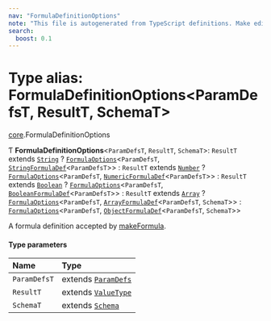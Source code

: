 ```yaml
---
nav: "FormulaDefinitionOptions"
note: "This file is autogenerated from TypeScript definitions. Make edits to the comments in the TypeScript file and then run `make docs` to regenerate this file."
search:
  boost: 0.1
---
```

# Type alias: FormulaDefinitionOptions<ParamDefsT, ResultT, SchemaT\>

[core](../modules/core.md).FormulaDefinitionOptions

Ƭ **FormulaDefinitionOptions**<`ParamDefsT`, `ResultT`, `SchemaT`\>: `ResultT` extends [`String`](../enums/core.ValueType.md#string) ? [`FormulaOptions`](core.FormulaOptions.md)<`ParamDefsT`, [`StringFormulaDef`](core.StringFormulaDef.md)<`ParamDefsT`\>\> : `ResultT` extends [`Number`](../enums/core.ValueType.md#number) ? [`FormulaOptions`](core.FormulaOptions.md)<`ParamDefsT`, [`NumericFormulaDef`](core.NumericFormulaDef.md)<`ParamDefsT`\>\> : `ResultT` extends [`Boolean`](../enums/core.ValueType.md#boolean) ? [`FormulaOptions`](core.FormulaOptions.md)<`ParamDefsT`, [`BooleanFormulaDef`](core.BooleanFormulaDef.md)<`ParamDefsT`\>\> : `ResultT` extends [`Array`](../enums/core.ValueType.md#array) ? [`FormulaOptions`](core.FormulaOptions.md)<`ParamDefsT`, [`ArrayFormulaDef`](core.ArrayFormulaDef.md)<`ParamDefsT`, `SchemaT`\>\> : [`FormulaOptions`](core.FormulaOptions.md)<`ParamDefsT`, [`ObjectFormulaDef`](core.ObjectFormulaDef.md)<`ParamDefsT`, `SchemaT`\>\>

A formula definition accepted by [makeFormula](../functions/core.makeFormula.md).

#### Type parameters

| Name | Type |
| :------ | :------ |
| `ParamDefsT` | extends [`ParamDefs`](core.ParamDefs.md) |
| `ResultT` | extends [`ValueType`](../enums/core.ValueType.md) |
| `SchemaT` | extends [`Schema`](core.Schema.md) |
